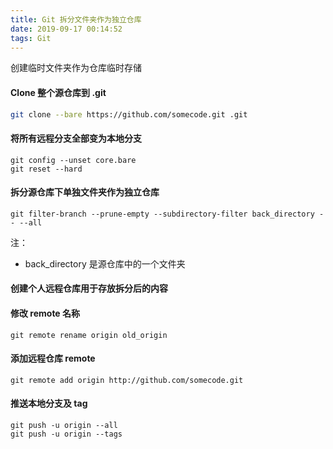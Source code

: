 ```yaml
---
title: Git 拆分文件夹作为独立仓库
date: 2019-09-17 00:14:52
tags: Git
---
```


创建临时文件夹作为仓库临时存储

#### Clone 整个源仓库到 .git

```sh
git clone --bare https://github.com/somecode.git .git
```

#### 将所有远程分支全部变为本地分支

```
git config --unset core.bare
git reset --hard
```

#### 拆分源仓库下单独文件夹作为独立仓库

```
git filter-branch --prune-empty --subdirectory-filter back_directory -- --all
```

注：
- back_directory 是源仓库中的一个文件夹

#### 创建个人远程仓库用于存放拆分后的内容

#### 修改 remote 名称

```
git remote rename origin old_origin
```

#### 添加远程仓库 remote

```
git remote add origin http://github.com/somecode.git
```

#### 推送本地分支及 tag

```
git push -u origin --all
git push -u origin --tags
```
